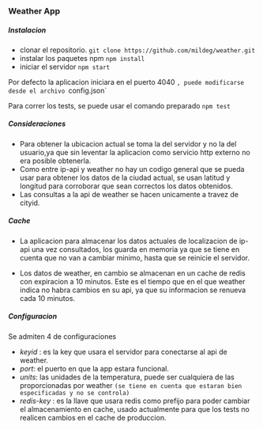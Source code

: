 ### Weather App

##### Instalacion

* clonar el repositorio. ``` git clone https://github.com/mildeg/weather.git ```
* instalar los paquetes npm   ``` npm install ```
* iniciar el servidor ```npm start```

Por defecto la aplicacion iniciara en el puerto 4040 `, puede modificarse desde el archivo `config.json`

Para correr los tests, se puede usar el comando preparado `npm test`

##### Consideraciones

* Para obtener la ubicacion actual se toma la del servidor y no la del usuario,ya que sin leventar la aplicacion 
como servicio http externo no era posible obtenerla.
* Como entre ip-api y weather no hay un codigo general que se pueda usar para obtener
los datos de la ciudad actual, se usan latitud y longitud para corroborar que sean correctos
los datos obtenidos.
* Las consultas a la api de weather se hacen unicamente a travez de cityid.


##### Cache

* La aplicacion para almacenar los datos actuales de localizacion de ip-api una vez consultados,
 los guarda en memoria ya que se tiene en cuenta que no van a cambiar minimo, hasta que se reinicie el servidor.

* Los datos de weather, en cambio se almacenan en un cache de redis con expiracion a 10 minutos. Este es el tiempo que
en el que weather indica no habra cambios en su api, ya que su informacion se renueva cada 10 minutos.

##### Configuracion

 Se admiten 4 de configuraciones
 
 - *keyid* : es la key que usara el servidor para conectarse al api de weather.
 - *port*: el puerto en que la app estara funcional.
 - *units*: las unidades de la temperatura, puede ser cualquiera de las proporcionadas por weather 
 `(se tiene en cuenta que estaran bien especificadas y no se controla)`
- *redis-key* : es la llave que usara redis como prefijo para poder cambiar el almacenamiento en cache,
usado actualmente para que los tests no realicen cambios en el cache de produccion.



